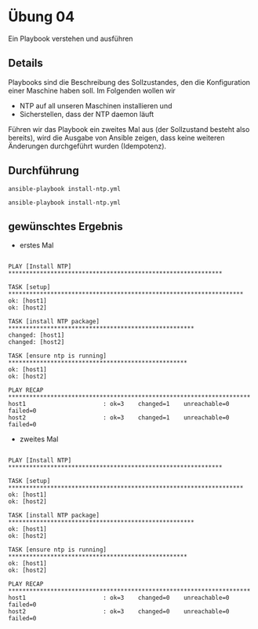 # Übung 04

Ein Playbook verstehen und ausführen

## Details

Playbooks sind die Beschreibung des Sollzustandes, den die Konfiguration einer Maschine haben soll. Im Folgenden wollen wir

* NTP auf all unseren Maschinen installieren und
* Sicherstellen, dass der NTP daemon läuft

Führen wir das Playbook ein zweites Mal aus (der Sollzustand besteht also bereits), wird die Ausgabe von Ansible zeigen, dass keine weiteren Änderungen durchgeführt wurden (Idempotenz).

## Durchführung

```
ansible-playbook install-ntp.yml

ansible-playbook install-ntp.yml
```

## gewünschtes Ergebnis

* erstes Mal
```

PLAY [Install NTP] *************************************************************

TASK [setup] *******************************************************************
ok: [host1]
ok: [host2]

TASK [install NTP package] *****************************************************
changed: [host1]
changed: [host2]

TASK [ensure ntp is running] ***************************************************
ok: [host1]
ok: [host2]

PLAY RECAP *********************************************************************
host1                      : ok=3    changed=1    unreachable=0    failed=0   
host2                      : ok=3    changed=1    unreachable=0    failed=0   

```


* zweites Mal
```

PLAY [Install NTP] *************************************************************

TASK [setup] *******************************************************************
ok: [host1]
ok: [host2]

TASK [install NTP package] *****************************************************
ok: [host1]
ok: [host2]

TASK [ensure ntp is running] ***************************************************
ok: [host1]
ok: [host2]

PLAY RECAP *********************************************************************
host1                      : ok=3    changed=0    unreachable=0    failed=0   
host2                      : ok=3    changed=0    unreachable=0    failed=0   

```
